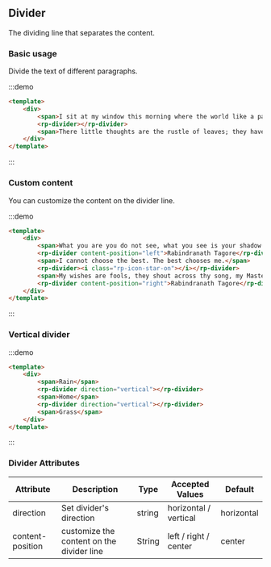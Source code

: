 ## Divider

The dividing line that separates the content.

### Basic usage

Divide the text of different paragraphs.

:::demo

```html
<template>
    <div>
        <span>I sit at my window this morning where the world like a passer-by stops for a moment, nods to me and goes.</span>
        <rp-divider></rp-divider>
        <span>There little thoughts are the rustle of leaves; they have their whisper of joy in my mind.</span>
    </div>
</template>
```

:::

### Custom content

You can customize the content on the divider line.

:::demo

```html
<template>
    <div>
        <span>What you are you do not see, what you see is your shadow.</span>
        <rp-divider content-position="left">Rabindranath Tagore</rp-divider>
        <span>I cannot choose the best. The best chooses me.</span>
        <rp-divider><i class="rp-icon-star-on"></i></rp-divider>
        <span>My wishes are fools, they shout across thy song, my Master. Let me but listen.</span>
        <rp-divider content-position="right">Rabindranath Tagore</rp-divider>
    </div>
</template>
```

:::

### Vertical divider

:::demo

```html
<template>
    <div>
        <span>Rain</span>
        <rp-divider direction="vertical"></rp-divider>
        <span>Home</span>
        <rp-divider direction="vertical"></rp-divider>
        <span>Grass</span>
    </div>
</template>
```

:::

### Divider Attributes

| Attribute        | Description                               | Type   | Accepted Values       | Default    |
| ---------------- | ----------------------------------------- | ------ | --------------------- | ---------- |
| direction        | Set divider's direction                   | string | horizontal / vertical | horizontal |
| content-position | customize the content on the divider line | String | left / right / center | center     |
